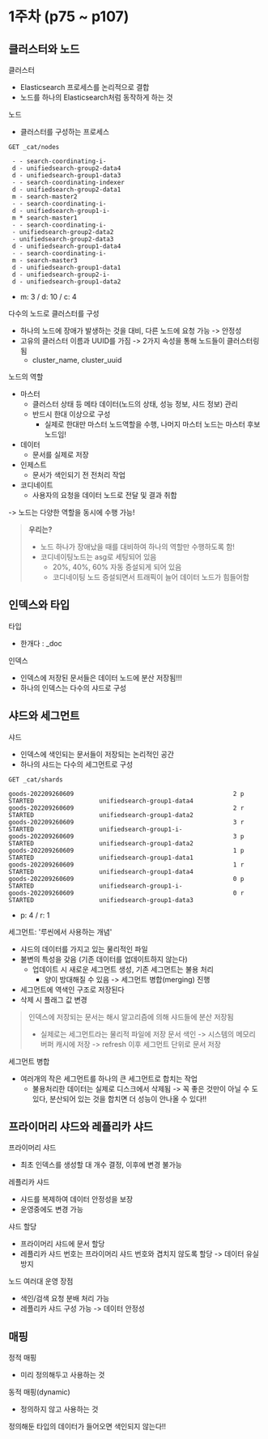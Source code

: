 # 1주차 (p75 ~ p107)
## 클러스터와 노드

클러스터
- Elasticsearch 프로세스를 논리적으로 결합
- 노드를 하나의 Elasticsearch처럼 동작하게 하는 것

노드
- 클러스터를 구성하는 프로세스

```text
GET _cat/nodes

 - - search-coordinating-i-
 d - unifiedsearch-group2-data4
 d - unifiedsearch-group1-data3
 - - search-coordinating-indexer
 d - unifiedsearch-group2-data1
 m - search-master2
 - - search-coordinating-i-
 d - unifiedsearch-group1-i-
 m * search-master1
 - - search-coordinating-i-
 - unifiedsearch-group2-data2
 - unifiedsearch-group2-data3
 d - unifiedsearch-group1-data4
 - - search-coordinating-i-
 m - search-master3
 d - unifiedsearch-group1-data1
 d - unifiedsearch-group2-i-
 d - unifiedsearch-group1-data2
```
- m: 3 / d: 10 / c: 4

다수의 노드로 클러스터를 구성
- 하나의 노드에 장애가 발생하는 것을 대비, 다른 노드에 요청 가능 -> 안정성
- 고유의 클러스터 이름과 UUID를 가짐 -> 2가지 속성을 통해 노드들이 클러스터링 됨
  - cluster_name, cluster_uuid

노드의 역할
- 마스터
  - 클러스터 상태 등 메타 데이터(노드의 상태, 성능 정보, 샤드 정보) 관리
  - 반드시 한대 이상으로 구성 
    - 실제로 한대만 마스터 노드역할을 수행, 나머지 마스터 노드는 마스터 후보노드임!
- 데이터
  - 문서를 실제로 저장
- 인제스트
  - 문서가 색인되기 전 전처리 작업
- 코디네이트
  - 사용자의 요청을 데이터 노드로 전달 및 결과 취합

-> 노드는 다양한 역할을 동시에 수행 가능!
> **우리는?**
> - 노드 하나가 장애났을 때를 대비하여 하나의 역할만 수행하도록 함!
> - 코디네이팅노드는 asg로 세팅되어 있음
>   - 20%, 40%, 60% 자동 증설되게 되어 있음
>   - 코디네이팅 노드 증설되면서 트래픽이 늘어 데이터 노드가 힘들어함


## 인덱스와 타입

타입
- 한개다 : _doc

인덱스
- 인덱스에 저장된 문서들은 데이터 노드에 분산 저장됨!!!
- 하나의 인덱스는 다수의 샤드로 구성


## 샤드와 세그먼트
샤드
- 인덱스에 색인되는 문서들이 저장되는 논리적인 공간
- 하나의 샤드는 다수의 세그먼트로 구성

```text
GET _cat/shards

goods-202209260609                                            2 p STARTED                  unifiedsearch-group1-data4
goods-202209260609                                            2 r STARTED                  unifiedsearch-group1-data2
goods-202209260609                                            3 r STARTED                  unifiedsearch-group1-i-
goods-202209260609                                            3 p STARTED                  unifiedsearch-group1-data2
goods-202209260609                                            1 p STARTED                  unifiedsearch-group1-data1
goods-202209260609                                            1 r STARTED                  unifiedsearch-group1-data4
goods-202209260609                                            0 p STARTED                  unifiedsearch-group1-i-
goods-202209260609                                            0 r STARTED                  unifiedsearch-group1-data3
```
- p: 4 / r: 1

세그먼트: '루씬에서 사용하는 개념'
- 샤드의 데이터를 가지고 있는 물리적인 파일
- 불변의 특성을 갖음 (기존 데이터를 업데이트하지 않는다)
  - 업데이트 시 새로운 세그먼트 생성, 기존 세그먼트는 불용 처리
    - 양이 방대해질 수 있음 -> 세그먼트 병합(merging) 진행
- 세그먼트에 역색인 구조로 저장된다
- 삭제 시 플래그 값 변경

> 인덱스에 저장되는 문서는 해시 알고리즘에 의해 샤드들에 분산 저장됨
> - 실제로는 세그먼트라는 물리적 파일에 저장
> 문서 색인 -> 시스템의 메모리 버퍼 캐시에 저장 -> refresh 이후 세그먼트 단위로 문서 저장

세그먼트 병합
- 여러개의 작은 세그먼트를 하나의 큰 세그먼트로 합치는 작업 
  - 불용처리한 데이터는 실제로 디스크에서 삭제됨
-> 꼭 좋은 것만이 아닐 수 도 있다, 분산되어 있는 것을 합치면 더 성능이 안나올 수 있다!!

## 프라이머리 샤드와 레플리카 샤드
프라이머리 샤드
- 최초 인덱스를 생성할 대 개수 결정, 이후에 변경 불가능

레플리카 샤드
- 샤드를 복제하여 데이터 안정성을 보장
- 운영중에도 변경 가능

샤드 할당
- 프라이머리 샤드에 문서 할당
- 레플리카 샤드 번호는 프라이머리 샤드 번호와 겹치지 않도록 할당 -> 데이터 유실 방지

노드 여러대 운영 장점
- 색인/검색 요청 분배 처리 가능
- 레플리카 샤드 구성 가능
-> 데이터 안정성

## 매핑
정적 매핑
- 미리 정의해두고 사용하는 것

동적 매핑(dynamic)
- 정의하지 않고 사용하는 것

정의해둔 타입의 데이터가 들어오면 색인되지 않는다!!



















